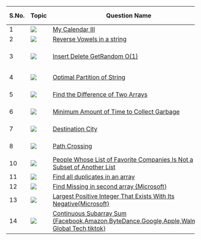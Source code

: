 S.No. | Topic | Question Name | Logic Used | Solution | Status |
------|---------------|------------|-------|------|------|
1 | ![](https://img.shields.io/badge/OrderedSet-f0772b?style=for-the-badge&logo=array&logoColor=black) | [My Calendar III](https://leetcode.com/problems/my-calendar-iii/) | HashMap | [Solution](https://github.com/himanshugupta09/LEETCODE_SOLUTIONS/blob/main/HashSet/my-calendar-iii.cpp) | ✅ |
2 | ![](https://img.shields.io/badge/OrderedSet-f0772b?style=for-the-badge&logo=array&logoColor=black) | [Reverse Vowels in a string](https://leetcode.com/problems/reverese-vowels-in-a-string/) | Hashset | [Solution](https://github.com/himanshugupta09/LEETCODE_SOLUTIONS/blob/main/HashSet/reverse-vowels-of-a-string.cpp) | ✅ |
3 | ![](https://img.shields.io/badge/Misc-f0772b?style=for-the-badge&logo=array&logoColor=black) | [ Insert Delete GetRandom O(1)](https://leetcode.com/problems/insert-delete-getrandom-o1/) | Hashset, HashMap + Array | [Solution](https://github.com/himanshugupta09/LEETCODE_SOLUTIONS/blob/main/HashSet/insert-delete-getrandom-o1.cpp) | ✅ |
4 | ![](https://img.shields.io/badge/HashTable-f0772b?style=for-the-badge&logo=array&logoColor=black) | [Optimal Partition of String](https://leetcode.com/problems/optimal-partition-of-string/) | Hashset, Greedy | [Solution](https://github.com/himanshugupta09/LEETCODE_SOLUTIONS/blob/main/HashSet/optimal-partition-of-string.cpp) | ✅ |
5 | ![](https://img.shields.io/badge/HashTable-f0772b?style=for-the-badge&logo=array&logoColor=black) | [ Find the Difference of Two Arrays](https://leetcode.com/problems/find-the-difference-of-two-arrays/description/) | Hashset, Greedy | [Solution](https://github.com/himanshugupta09/LEETCODE_SOLUTIONS/blob/main/HashSet/find-the-difference-of-two-arrays.cpp) | ✅ |
6 | ![](https://img.shields.io/badge/HashTable-f0772b?style=for-the-badge&logo=array&logoColor=black) | [  Minimum Amount of Time to Collect Garbage](https://leetcode.com/problems/minimum-amount-of-time-to-collect-garbages/description/) | Hashset, Greedy | [Solution](https://github.com/himanshugupta09/LEETCODE_SOLUTIONS/blob/main/HashSet/minimum-amount-of-time-to-collect-garbage.cpp) | ✅ |
7 | ![](https://img.shields.io/badge/HashTable-f0772b?style=for-the-badge&logo=array&logoColor=black) | [Destination City](https://leetcode.com/problems/destination-city/description/) | Hashset, Greedy | [Solution](https://github.com/himanshugupta09/LEETCODE_SOLUTIONS/blob/main/HashSet/destination-city.cpp) | ✅ |
8 | ![](https://img.shields.io/badge/HashTable-f0772b?style=for-the-badge&logo=array&logoColor=black) | [Path Crossing](https://leetcode.com/problems/path-crossing/description/) | Hashset, Greedy | [Solution](https://github.com/himanshugupta09/LEETCODE_SOLUTIONS/blob/main/HashSet/path-crossing.py) | ✅ |
10 | ![](https://img.shields.io/badge/HashTable-f0772b?style=for-the-badge&logo=array&logoColor=black) | [People Whose List of Favorite Companies Is Not a Subset of Another List](https://leetcode.com/problems/people-whose-list-of-favorite-companies-is-not-a-subset-of-another-list/description/) | Hashset, Greedy | [Solution](https://github.com/himanshugupta09/LEETCODE_SOLUTIONS/blob/main/HashSet/people-whose-list-of-favorite-companies-is-not-a-subset-of-another-list.py) | ✅ |
11 | ![](https://img.shields.io/badge/HashTable-f0772b?style=for-the-badge&logo=array&logoColor=black) | [Find all duplicates in an array](https://leetcode.com/problems/find-all-duplicates-in-an-array/description/) | Hashset | [Solution](https://github.com/himanshugupta09/LEETCODE_SOLUTIONS/blob/main/HashSet/find-all-duplicates-in-an-array.cpp) | ✅ |
12 | ![](https://img.shields.io/badge/HashSet-f0772b?style=for-the-badge&logo=array&logoColor=black) | [Find Missing in second array {Microsoft}](https://www.geeksforgeeks.org/problems/in-first-but-second5423/1) | Hashset | [Solution](https://github.com/himanshugupta09/LEETCODE_SOLUTIONS/blob/main/HashSet/find-missing-in-second-array.cpp) | ✅ |
13 | ![](https://img.shields.io/badge/HashSet-f0772b?style=for-the-badge&logo=array&logoColor=black) | [Largest Positive Integer That Exists With Its Negative{Microsoft}](https://leetcode.com/problems/largest-positive-integer-that-exists-with-its-negative/) | Hashset | [Solution](https://github.com/himanshugupta09/LEETCODE_SOLUTIONS/blob/main/HashSet/largest-positive-integer-that-exists-with-its-negative.cpp) | ✅ |
14 | ![](https://img.shields.io/badge/HashSet-f0772b?style=for-the-badge&logo=array&logoColor=black) | [Continuous Subarray Sum {Facebook,Amazon,ByteDance,Google,Apple,Walmart Global Tech,tiktok}](https://leetcode.com/problems/continuous-subarray-sum/) | Hashset | [Solution](https://github.com/himanshugupta09/LEETCODE_SOLUTIONS/blob/main/HashSet/continuous-subarray-sum.cpp) | ✅ |










